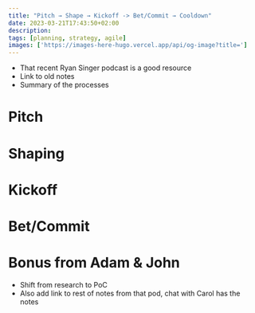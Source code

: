 ```yaml
---
title: "Pitch → Shape → Kickoff -> Bet/Commit → Cooldown"
date: 2023-03-21T17:43:50+02:00
description: 
tags: [planning, strategy, agile]
images: ['https://images-here-hugo.vercel.app/api/og-image?title=']
---
```


- That recent Ryan Singer podcast is a good resource
- Link to old notes
- Summary of the processes

# Pitch

# Shaping

# Kickoff

# Bet/Commit

# Bonus from Adam & John
- Shift from research to PoC
- Also add link to rest of notes from that pod, chat with Carol has the notes